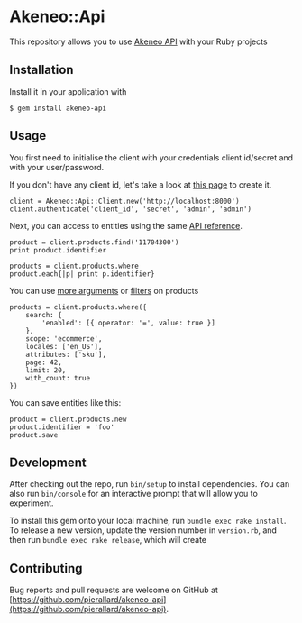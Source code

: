 # Akeneo::Api

This repository allows you to use [Akeneo API](https://api.akeneo.com) with your Ruby projects

## Installation

Install it in your application with 

    $ gem install akeneo-api

## Usage

You first need to initialise the client with your credentials client id/secret and with your user/password.

If you don't have any client id, let's take a look at [this page](https://api.akeneo.com/documentation/security.html#authentication) to create it. 

    client = Akeneo::Api::Client.new('http://localhost:8000')
    client.authenticate('client_id', 'secret', 'admin', 'admin')

Next, you can access to entities using the same [API reference](https://api.akeneo.com/api-reference.html).

    product = client.products.find('11704300')
    print product.identifier
    
    products = client.products.where
    product.each{|p| print p.identifier}

You can use [more arguments](https://api.akeneo.com/api-reference.html#get_products) or [filters](https://api.akeneo.com/documentation/filter.html) on products

    products = client.products.where({
        search: {
            'enabled': [{ operator: '=', value: true }]
        },
        scope: 'ecommerce',
        locales: ['en_US'],
        attributes: ['sku'],
        page: 42,
        limit: 20,
        with_count: true
    })

You can save entities like this:

    product = client.products.new
    product.identifier = 'foo'
    product.save

## Development

After checking out the repo, run `bin/setup` to install dependencies. You can also run `bin/console` for an interactive prompt that will allow you to experiment.

To install this gem onto your local machine, run `bundle exec rake install`. To release a new version, update the version number in `version.rb`, and then run `bundle exec rake release`, which will create

## Contributing

Bug reports and pull requests are welcome on GitHub at [https://github.com/pierallard/akeneo-api](https://github.com/pierallard/akeneo-api).
